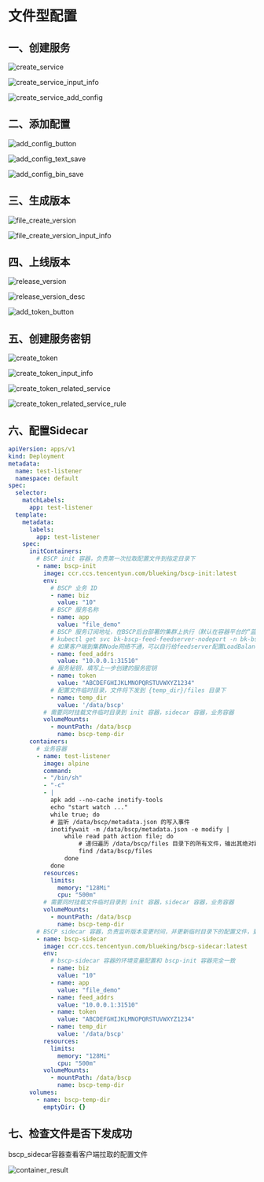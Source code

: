 # 文件型配置
## 一、创建服务

![create_service](../Image/create_service.png)

![create_service_input_info](../Image/create_service_input_info.png)

![create_service_add_config](../Image/create_service_add_config.png)

## 二、添加配置
![add_config_button](../Image/add_config_button.png)

![add_config_text_save](../Image/add_config_text_save.png)

![add_config_bin_save](../Image/add_config_bin_save.png)

## 三、生成版本
![file_create_version](../Image/file_create_version.png)

![file_create_version_input_info](../Image/file_create_version_input_info.png)

## 四、上线版本

![release_version](../Image/release_version.png)

![release_version_desc](../Image/release_version_desc.png)

![add_token_button](../Image/add_token_button.png)

## 五、创建服务密钥

![create_token](../Image/create_token.png)

![create_token_input_info](../Image/create_token_input_info.png)

![create_token_related_service](../Image/create_token_related_service.png)

![create_token_related_service_rule](../Image/create_token_related_service_rule.png)

## 六、配置Sidecar

```yaml
apiVersion: apps/v1
kind: Deployment
metadata:
  name: test-listener
  namespace: default
spec:
  selector:
    matchLabels:
      app: test-listener
  template:
    metadata:
      labels:
        app: test-listener
    spec:
      initContainers:
        # BSCP init 容器，负责第一次拉取配置文件到指定目录下
        - name: bscp-init
          image: ccr.ccs.tencentyun.com/blueking/bscp-init:latest
          env:
            # BSCP 业务 ID
            - name: biz
              value: "10"
            # BSCP 服务名称
            - name: app
              value: "file_demo"
            # BSCP 服务订阅地址，在BSCP后台部署的集群上执行（默认在容器平台的“蓝鲸”项目下）,执行以下命令获取：
            # kubectl get svc bk-bscp-feed-feedserver-nodeport -n bk-bscp
            # 如果客户端到集群Node网络不通，可以自行给feedserver配置LoadBalancer
            - name: feed_addrs
              value: "10.0.0.1:31510"
            # 服务秘钥，填写上一步创建的服务密钥
            - name: token
              value: "ABCDEFGHIJKLMNOPQRSTUVWXYZ1234"
            # 配置文件临时目录，文件将下发到 {temp_dir}/files 目录下
            - name: temp_dir
              value: '/data/bscp'
          # 需要同时挂载文件临时目录到 init 容器，sidecar 容器，业务容器
          volumeMounts:
            - mountPath: /data/bscp
              name: bscp-temp-dir
      containers:
        # 业务容器
        - name: test-listener
          image: alpine
          command:
          - "/bin/sh"
          - "-c"
          - |
            apk add --no-cache inotify-tools
            echo "start watch ..."
            while true; do
            # 监听 /data/bscp/metadata.json 的写入事件
            inotifywait -m /data/bscp/metadata.json -e modify |
                while read path action file; do
                    # 递归遍历 /data/bscp/files 目录下的所有文件，输出其绝对路径
                    find /data/bscp/files
                done
            done
          resources:
            limits:
              memory: "128Mi"
              cpu: "500m"
          # 需要同时挂载文件临时目录到 init 容器，sidecar 容器，业务容器
          volumeMounts:
            - mountPath: /data/bscp
              name: bscp-temp-dir
        # BSCP sidecar 容器，负责监听版本变更时间，并更新临时目录下的配置文件，更新完成后向 metadata.json 写入事件
        - name: bscp-sidecar
          image: ccr.ccs.tencentyun.com/blueking/bscp-sidecar:latest
          env:
            # bscp-sidecar 容器的环境变量配置和 bscp-init 容器完全一致
            - name: biz
              value: "10"
            - name: app
              value: "file_demo"
            - name: feed_addrs
              value: "10.0.0.1:31510"
            - name: token
              value: "ABCDEFGHIJKLMNOPQRSTUVWXYZ1234"
            - name: temp_dir
              value: '/data/bscp'
          resources:
            limits:
              memory: "128Mi"
              cpu: "500m"
          volumeMounts:
            - mountPath: /data/bscp
              name: bscp-temp-dir
      volumes:
        - name: bscp-temp-dir
          emptyDir: {}
```

## 七、检查文件是否下发成功

bscp_sidecar容器查看客户端拉取的配置文件

![container_result](../Image/container_result.png)